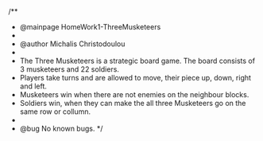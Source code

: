 /**
 * @mainpage HomeWork1-ThreeMusketeers
 * 
 * @author Michalis Christodoulou
 * 
 * The Three Musketeers is a strategic board game. The board consists of 3 musketeers and 22 soldiers.
 * Players take turns and are allowed to move, their piece up, down, right and left.
 * Musketeers win when there are not enemies on the neighbour blocks.
 * Soldiers win, when they can make the all three Musketeers go on the same row or collumn.
 * 
 * @bug No known bugs.
*/
